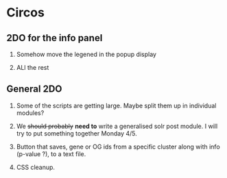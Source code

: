 # Circos

## 2DO for the info panel

1. Somehow move the legened in the popup display

2. ALl the rest

## General 2DO

1. Some of the scripts are getting large. Maybe split them up in individual modules?

2. We ~~should probably~~ __need to__ write a generalised solr post module. I will try to put something together Monday 4/5.

3. Button that saves, gene or OG ids from a specific cluster along with info (p-value ?), to a text file.

4. CSS cleanup.
